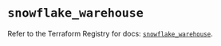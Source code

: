 # `snowflake_warehouse`

Refer to the Terraform Registry for docs: [`snowflake_warehouse`](https://registry.terraform.io/providers/snowflake-labs/snowflake/0.93.0/docs/resources/warehouse).
